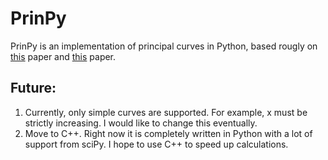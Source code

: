 # PrinPy

PrinPy is an implementation of principal curves in Python, based rougly on [this](https://web.stanford.edu/~hastie/Papers/Principal_Curves.pdf) paper and [this](http://www.lpsm.paris/pageperso/biau/BIAU/bf.pdf) paper. 

## Future:
1. Currently, only simple curves are supported. For example, x must be strictly increasing. I would like to change this eventually.
2. Move to C++. Right now it is completely written in Python with a lot of support from sciPy. I hope to use C++ to speed up calculations.
